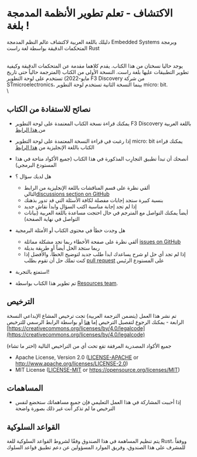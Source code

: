 # الاكتشاف - تعلم تطوير اﻷنظمة المدمجة بلغة !

دليلك باللغة العربية لاكتشاف عالم النظم المدمجة Embedded Systems وبرمجة المتحكمات الدقيقة بواسطة لغة راست Rust

\
يوجد حاليا نسختان من هذا الكتاب. يقدم كلاهما مقدمة عن المتحكمات الدقيقة وكيفية تطوير التطبيقات عليها بلغة راست. النسخة اﻷولى من الكتاب (المترجمة حالياً حتى تاريخ مايو-2022) تستخدم على لوحة التطوير F3 Discovery من شركة STmicroelectronics، بينما النسخة الثانية تستخدم لوحة التطوير micro: bit.\
\


## نصائح للاستفادة من الكتاب

* يمكنك قراءة نسخة الكتاب المعتمدة على لوحة التطوير F3 Discovery باللغة العربية من[ هذا الرابط](https://github.com/abdallah-ali-abdallah/discovery-embedded-rust-arabic)
* إذا رغبت في قراءة النسخة المعتمدة على لوحة التطوير micro: bit يمكنك قراءة الكتاب باللغة اﻹنجليزية من [هذا الرابط](https://docs.rust-embedded.org/discovery/microbit)
* أنصحك أن تبدأ  تطبيق التجارِب المذكورة في هذا الكتاب (جميع الأكواد متاحة في هذا المستودع البرمجي)
*   هل لديك سؤال ؟

    * ألقي نظرة على قسم المناقشات باللغة اﻹنجليزية من الرابط التالي[discussions section on GitHub](https://github.com/rust-embedded/discovery/discussions)&#x20;
    * بنسبة كبيرة ستجد إجابات مفصلة لكافة اﻷسئلة التي قد تدور بذهنك
    * إذا لم تجد إجابة مناسبة اكتب السؤال وابدأ نقاش جديد
    * أيضاً يمكنك التواصل مع المترجم في حال احتجت مساعدة باللغة العربية (بيانات التواصل في نهاية الصفحة)


* هل وجدت خطأ في محتوى الكتاب أو اﻷمثلة البرمجية
  * ألقي نظرة على صفحة اﻷخطاء ربما تجد مشكلة مماثلة [issues on GitHub](https://github.com/rust-embedded/discovery/issues)
  * ربما ستجد الحل أيضاً أو طريقة بديلة&#x20;
  * إذا لم تجد  أي حل او شرح يساعدك ابدأ طلب جديد لتوضيح الخطأ، واﻷفضل إذا كنت تملك حل أن تقوم بطلب  [pull request](https://github.com/rust-embedded/discovery/pulls)  على المستودع الرئيس
* استمتع بالتجربة!
* تم تطوير هذا الكتاب بواسطة [Resources team](https://github.com/rust-embedded/wg#the-resources-team).



## الترخيص

تم نشر هذا العمل (يتضمن الترجمة العربية) تحت ترخيص المشاع اﻹبداعي النسخة الرابعة - يمكنك الرجوع لتفصيل الترخيص إما [هنا](LICENSE-CC-BY) أو بواسطة الرابط الرسمي للترخيص [https://creativecommons.org/licenses/by/4.0/legalcode](https://creativecommons.org/licenses/by/4.0/legalcode)

جميع اﻷكواد المصدرية المرفقة تقع تحت أي من التراخيص التالية (اختر ما تشاء)

* Apache License, Version 2.0 ([LICENSE-APACHE](LICENSE-APACHE/) or http://www.apache.org/licenses/LICENSE-2.0)
* MIT License ([LICENSE-MIT](LICENSE-MIT/) or https://opensource.org/licenses/MIT)

## المساهمات

* إذا أحببت المشاركة في هذا العمل التعليمي فإن جميع مساهماتك ستخضع لنفس الترخيص ما لم تذكر أنت غير ذلك بصورة واضحة

## القواعد السلوكية

&#x20;يتم تنظيم المساهمة في هذا الصندوق وفقًا لشروط القواعد السلوكية للغة Rust، ووفقاً للمشرف على هذا الصندوق، وفريق الموارد  المسؤولين عن دعم تطبيق قواعد السلوك
